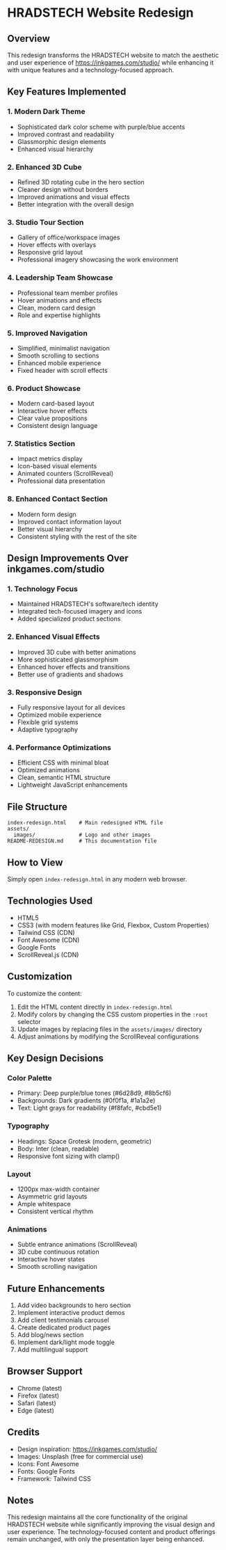 # HRADSTECH Website Redesign

## Overview
This redesign transforms the HRADSTECH website to match the aesthetic and user experience of https://inkgames.com/studio/ while enhancing it with unique features and a technology-focused approach.

## Key Features Implemented

### 1. Modern Dark Theme
- Sophisticated dark color scheme with purple/blue accents
- Improved contrast and readability
- Glassmorphic design elements
- Enhanced visual hierarchy

### 2. Enhanced 3D Cube
- Refined 3D rotating cube in the hero section
- Cleaner design without borders
- Improved animations and visual effects
- Better integration with the overall design

### 3. Studio Tour Section
- Gallery of office/workspace images
- Hover effects with overlays
- Responsive grid layout
- Professional imagery showcasing the work environment

### 4. Leadership Team Showcase
- Professional team member profiles
- Hover animations and effects
- Clean, modern card design
- Role and expertise highlights

### 5. Improved Navigation
- Simplified, minimalist navigation
- Smooth scrolling to sections
- Enhanced mobile experience
- Fixed header with scroll effects

### 6. Product Showcase
- Modern card-based layout
- Interactive hover effects
- Clear value propositions
- Consistent design language

### 7. Statistics Section
- Impact metrics display
- Icon-based visual elements
- Animated counters (ScrollReveal)
- Professional data presentation

### 8. Enhanced Contact Section
- Modern form design
- Improved contact information layout
- Better visual hierarchy
- Consistent styling with the rest of the site

## Design Improvements Over inkgames.com/studio

### 1. Technology Focus
- Maintained HRADSTECH's software/tech identity
- Integrated tech-focused imagery and icons
- Added specialized product sections

### 2. Enhanced Visual Effects
- Improved 3D cube with better animations
- More sophisticated glassmorphism
- Enhanced hover effects and transitions
- Better use of gradients and shadows

### 3. Responsive Design
- Fully responsive layout for all devices
- Optimized mobile experience
- Flexible grid systems
- Adaptive typography

### 4. Performance Optimizations
- Efficient CSS with minimal bloat
- Optimized animations
- Clean, semantic HTML structure
- Lightweight JavaScript enhancements

## File Structure
```
index-redesign.html    # Main redesigned HTML file
assets/
  images/              # Logo and other images
README-REDESIGN.md     # This documentation file
```

## How to View
Simply open `index-redesign.html` in any modern web browser.

## Technologies Used
- HTML5
- CSS3 (with modern features like Grid, Flexbox, Custom Properties)
- Tailwind CSS (CDN)
- Font Awesome (CDN)
- Google Fonts
- ScrollReveal.js (CDN)

## Customization
To customize the content:
1. Edit the HTML content directly in `index-redesign.html`
2. Modify colors by changing the CSS custom properties in the `:root` selector
3. Update images by replacing files in the `assets/images/` directory
4. Adjust animations by modifying the ScrollReveal configurations

## Key Design Decisions

### Color Palette
- Primary: Deep purple/blue tones (#6d28d9, #8b5cf6)
- Backgrounds: Dark gradients (#0f0f1a, #1a1a2e)
- Text: Light grays for readability (#f8fafc, #cbd5e1)

### Typography
- Headings: Space Grotesk (modern, geometric)
- Body: Inter (clean, readable)
- Responsive font sizing with clamp()

### Layout
- 1200px max-width container
- Asymmetric grid layouts
- Ample whitespace
- Consistent vertical rhythm

### Animations
- Subtle entrance animations (ScrollReveal)
- 3D cube continuous rotation
- Interactive hover states
- Smooth scrolling navigation

## Future Enhancements
1. Add video backgrounds to hero section
2. Implement interactive product demos
3. Add client testimonials carousel
4. Create dedicated product pages
5. Add blog/news section
6. Implement dark/light mode toggle
7. Add multilingual support

## Browser Support
- Chrome (latest)
- Firefox (latest)
- Safari (latest)
- Edge (latest)

## Credits
- Design inspiration: https://inkgames.com/studio/
- Images: Unsplash (free for commercial use)
- Icons: Font Awesome
- Fonts: Google Fonts
- Framework: Tailwind CSS

## Notes
This redesign maintains all the core functionality of the original HRADSTECH website while significantly improving the visual design and user experience. The technology-focused content and product offerings remain unchanged, with only the presentation layer being enhanced.
